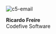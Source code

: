 ![c5-email](https://github.com/code5rick/code5rick/assets/131262825/9be22d32-3397-443a-8197-3382baffefa3)

<b>Ricardo Freire</b> <br/>
Codefive Software
